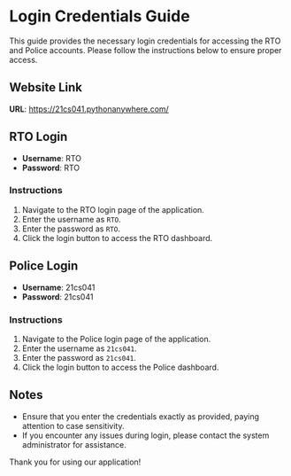 # Login Credentials Guide

This guide provides the necessary login credentials for accessing the RTO and Police accounts. Please follow the instructions below to ensure proper access.

## Website Link

**URL**: https://21cs041.pythonanywhere.com/

## RTO Login

- **Username**: RTO
- **Password**: RTO

### Instructions
1. Navigate to the RTO login page of the application.
2. Enter the username as `RTO`.
3. Enter the password as `RTO`.
4. Click the login button to access the RTO dashboard.

## Police Login

- **Username**: 21cs041
- **Password**: 21cs041

### Instructions
1. Navigate to the Police login page of the application.
2. Enter the username as `21cs041`.
3. Enter the password as `21cs041`.
4. Click the login button to access the Police dashboard.

## Notes
- Ensure that you enter the credentials exactly as provided, paying attention to case sensitivity.
- If you encounter any issues during login, please contact the system administrator for assistance.



Thank you for using our application!


